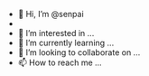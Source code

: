 - 👋 Hi, I’m @senpai
-
- 👀 I’m interested in ...
- 🌱 I’m currently learning ...
- 💞️ I’m looking to collaborate on ...
- 📫 How to reach me ...

<!---
Thunderchutiya/Thunderchutiya is a ✨ special ✨ repository because its `README.md` (this file) appears on your GitHub profile.
You can click the Preview link to take a look at your changes.
--->

